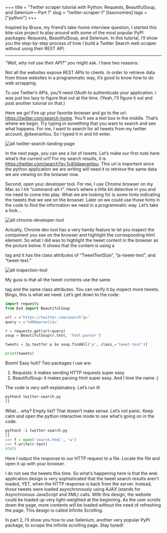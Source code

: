 +++
title = "Twitter scraper tutorial with Python: Requests, BeautifulSoup, and Selenium — Part 1"
slug = "twitter-scraper-1"
[taxonomies]
tags = ["python"]
+++


Inspired by Bruce, my friend’s take-home interview question, I started this 
bite-size project to play around with some of the most popular PyPI packages: 
Requests, BeautifulSoup, and Selenium. In this tutorial, I’ll show you the 
step-by-step process of how I build a Twitter Search web scraper without using 
their REST API.

<!-- more -->

---

_“Well, why not use their API?”_ you might ask. I have two reasons:

Not all the websites expose REST APIs to clients. In order to retrieve data from 
those websites in a programmatic way, it’s good to know how to do web scrapping.

To use Twitter’s APIs, you’ll need OAuth to authenticate your application. I was 
just too lazy to figure that out at the time. (Yeah, I’ll figure it out and post 
another tutorial on that.)

Here we go! Fire up your favorite browser and go to the url: 
https://twitter.com/search-home. You’ll see a text box in the middle. That’s 
where we begin. Try typing in something that you want to search and see what 
happens. For me, I want to search for all tweets from my twitter account, 
@dawranliou. So I typed it in and hit enter.

![alt twitter-search-landing-page](/images/twitter-search-landing-page.png)

In the next page, you can see a list of tweets. Let’s make our first note here: 
what’s the current url? For my search results, it is 
https://twitter.com/search?q=%40dawranliou. This url is important since the 
python application we are writing will need it to retrieve the same data we are 
viewing on the browser now.

Second, open your developer tool. For me, I use Chrome browser on my Mac so I 
hit “command-alt-I”. Here’s where a little bit detective in you and me need to 
come into play. What we are looking for is some hints indicating the tweets that
we see on the browser. Later on we could use those hints in the code to find the
information we need in a programmatic way. Let’s take a look…

![alt chrome-developer-tool](/images/chrome-developer-tool.png)

Actually, Chrome dev tool has a very handy feature to let you inspect the 
component you see on the browser and highlight the corresponding html element. 
So what I did was to highlight the tweet content in the browser as the picture 
below. It shows that the content is using a <p> tag and it has the class 
attributes of “TweetTextSize”, “js-tweet-text”, and “tweet-text.”

![alt inspection-tool](/images/inspection-tool.png)

My guss is that all the tweet contents use the same <p> tag and the same class 
attributes. You can verify it by inspect more tweets. Bingo, this is what we 
need. Let’s get down to the code:

```python
import requests
from bs4 import BeautifulSoup

url = u'https://twitter.com/search"q='
query = u'%40dawranliou'

r = requests.get(url+query)
soup = BeautifulSoup(r.text, 'html.parser')

tweets = [p.textfor p in soup.findAll('p', class_='tweet-text')]

print(tweets)
```

Boom! Easy huh? Two packages I use are:
1. Requests: it makes sending HTTP requests super easy
1. BeautifulSoup: it makes parsing html super easy. And I love the name :)

The code is very self-explainatory. Let’s run it!

```python
python3 twitter-search.py
[]
```

What… why? Empty list? That doesn’t make sense. Let’s not panic. Keep calm and 
open the python interactive mode to see what’s going on in the code.

```python
python3 -i twitter-search.py
[]
>>> f = open('search.html', 'w')
>>> f.write(r.text)
97075
```

Here I output the response to our HTTP request to a file. Locate the file and 
open it up with your browser.

I do not see the tweets this time. So what’s happening here is that the web 
application design is very sophisticated that the tweet search results aren’t 
loaded, YET, when the HTTP response is back from the server. Instead, those 
tweets were loaded asynchronously using AJAX (stands for Asynchronous JavaScript
and XML) calls. With this design, the website could be loaded up very 
light-weighted at the beginning. As the user scrolls down the page, more 
contents will be loaded without the need of refreshing the page. This design is 
called Infinite Scrolling.

In part 2, I’ll show you how to use Selenium, another very popular PyPI package,
to scrape the infinite scrolling page. Stay tuned!
